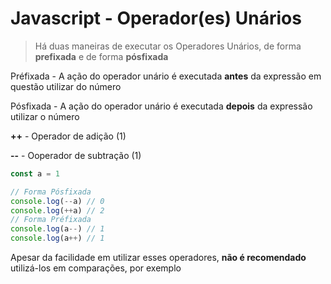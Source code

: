 # Javascript - Operador(es) Unários

> Há duas maneiras de executar os Operadores Unários, de forma **prefixada** e de forma **pósfixada**



Préfixada - A ação do operador unário é executada **antes** da expressão em questão utilizar do número

Pósfixada - A ação do operador unário é executada **depois** da expressão utilizar o número



**++** - Operador de adição (1)

**--** - Ooperador de subtração (1) 



```javascript 
const a = 1 

// Forma Pósfixada
console.log(--a) // 0 
console.log(++a) // 2
// Forma Préfixada
console.log(a--) // 1
console.log(a++) // 1
```

Apesar da facilidade em utilizar esses operadores, **não é recomendado** utilizá-los em comparações, por exemplo